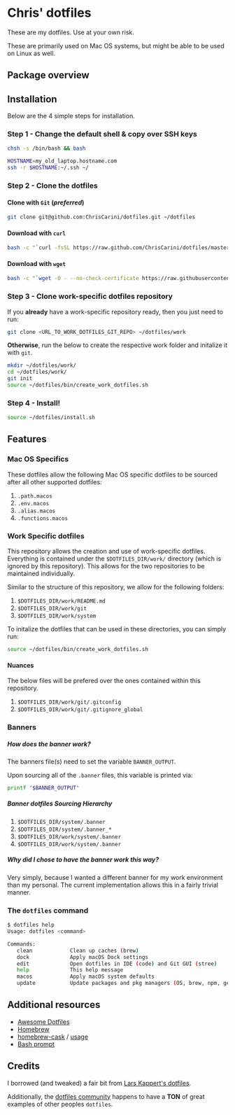 # Chris' dotfiles

These are my dotfiles. Use at your own risk.

These are primarily used on Mac OS systems, but might be able to be used on Linux as well.

## Package overview


## Installation
Below are the 4 simple steps for installation.
### Step 1 - Change the default shell & copy over SSH keys
```bash
chsh -s /bin/bash && bash

HOSTNAME=my_old_laptop.hostname.com
ssh -r $HOSTNAME:~/.ssh ~/
```

### Step 2 - Clone the dotfiles
#### Clone with `Git` (_preferred_)
```bash
git clone git@github.com:ChrisCarini/dotfiles.git ~/dotfiles
```

#### Download with `curl`
```bash
bash -c "`curl -fsSL https://raw.github.com/ChrisCarini/dotfiles/master/remote-install.sh`"
```

#### Download with `wget`
```bash
bash -c "`wget -O - --no-check-certificate https://raw.githubusercontent.com/ChrisCarini/dotfiles/master/remote-install.sh`"
```

### Step 3 - Clone work-specific dotfiles repository
If you **already** have a work-specific repository ready, then you just need to run:
```bash
git clone <URL_TO_WORK_DOTFILES_GIT_REPO> ~/dotfiles/work
```

**Otherwise**, run the below to create the respective work folder and initalize it with `git`.
```bash
mkdir ~/dotfiles/work/
cd ~/dotfiles/work/
git init
source ~/dotfiles/bin/create_work_dotfiles.sh
```

### Step 4 - Install!
```bash
source ~/dotfiles/install.sh
```

## Features
### Mac OS Specifics
These dotfiles allow the following Mac OS specific dotfiles to be sourced after all other supported dotfiles:
1. `.path.macos`
1. `.env.macos`
1. `.alias.macos`
1. `.functions.macos`

### Work Specific dotfiles
This repository allows the creation and use of work-specific dotfiles. Everything is contained under the `$DOTFILES_DIR/work/` directory (which is ignored by this repository). This allows for the two repositories to be maintained individually.

Similar to the structure of this repository, we allow for the following folders:
1. `$DOTFILES_DIR/work/README.md`
1. `$DOTFILES_DIR/work/git`
1. `$DOTFILES_DIR/work/system`

To initalize the dotfiles that can be used in these directories, you can simply run:
```bash
source ~/dotfiles/bin/create_work_dotfiles.sh
```

#### Nuances
The below files will be prefered over the ones contained within this repository.
1. `$DOTFILES_DIR/work/git/.gitconfig`
1. `$DOTFILES_DIR/work/git/.gitignore_global`

### Banners
##### How does the banner work?
The banners file(s) need to set the variable `BANNER_OUTPUT`.

Upon sourcing all of the `.banner` files, this variable is printed via:
 ```bash 
printf "$BANNER_OUTPUT"
 ```
##### Banner dotfiles Sourcing Hierarchy
1. `$DOTFILES_DIR/system/.banner`
1. `$DOTFILES_DIR/system/.banner_*`
1. `$DOTFILES_DIR/work/system/.banner`
1. `$DOTFILES_DIR/work/system/.banner`
 
##### Why did I chose to have the banner work this way?
Very simply, because I wanted a different banner for my work environment than my personal. The current implementation allows this in a fairly trivial manner.


### The `dotfiles` command
```bash
$ dotfiles help
Usage: dotfiles <command>

Commands:
   clean            Clean up caches (brew)
   dock             Apply macOS Dock settings
   edit             Open dotfiles in IDE (code) and Git GUI (stree)
   help             This help message
   macos            Apply macOS system defaults
   update           Update packages and pkg managers (OS, brew, npm, gem)
```

## Additional resources

* [Awesome Dotfiles](https://github.com/webpro/awesome-dotfiles)
* [Homebrew](https://brew.sh)
* [homebrew-cask](https://caskroom.github.io) / [usage](https://github.com/phinze/homebrew-cask/blob/master/USAGE.md)
* [Bash prompt](https://wiki.archlinux.org/index.php/Color_Bash_Prompt)

## Credits

I borrowed (and tweaked) a fair bit from [Lars Kappert's dotfiles](https://github.com/webpro/dotfiles).

Additionally, the [dotfiles community](https://dotfiles.github.io) happens to have a **TON** of great examples of other peoples `dotfiles`.